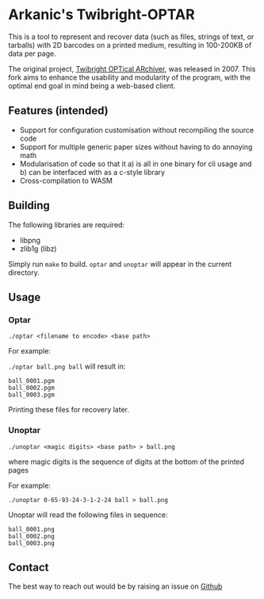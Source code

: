 # Arkanic's Twibright-OPTAR

This is a tool to represent and recover data (such as files, strings of text, or tarballs) with 2D barcodes on a printed medium, resulting in 100-200KB of data per page.

The original project, [Twibright OPTical ARchiver](http://ronja.twibright.com/optar/), was released in 2007. This fork aims to enhance the usability and modularity of the program, with the optimal end goal in mind being a web-based client.

## Features (intended)
- Support for configuration customisation without recompiling the source code
- Support for multiple generic paper sizes without having to do annoying math
- Modularisation of code so that it a) is all in one binary for cli usage and b) can be interfaced with as a c-style library
- Cross-compilation to WASM

## Building
The following libraries are required:
- libpng
- zlib1g (libz)

Simply run `make` to build. `optar` and `unoptar` will appear in the current directory.

## Usage

### Optar
`./optar <filename to encode> <base path>`

For example:

`./optar ball.png ball` will result in:

```
ball_0001.pgm
ball_0002.pgm
ball_0003.pgm
```
Printing these files for recovery later.

### Unoptar
`./unoptar <magic digits> <base path> > ball.png`

where magic digits is the sequence of digits at the bottom of the printed pages

For example:

`./unoptar 0-65-93-24-3-1-2-24 ball > ball.png`

Unoptar will read the following files in sequence:
```
ball_0001.png
ball_0002.png
ball_0003.png
```

## Contact
The best way to reach out would be by raising an issue on [Github](https://github.com/Arkanic/optar-ark)